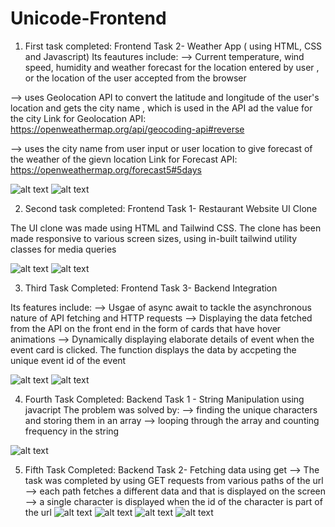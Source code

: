 # Unicode-Frontend

1) First task completed: Frontend Task 2- Weather App ( using HTML, CSS and Javascript)
Its feautures include:
--> Current temperature, wind speed, humidity and weather forecast for the location entered by user , or the location of the user accepted from the browser

--> uses Geolocation API to convert the latitude and longitude of the user's location and gets the city name , which is used in the API ad the value for the city
Link for Geolocation API: https://openweathermap.org/api/geocoding-api#reverse

--> uses the city name from user input or user location to give forecast of the weather of the gievn location 
Link for Forecast API: https://openweathermap.org/forecast5#5days

![alt text](image.png)
![alt text](image-1.png)


2) Second task completed: Frontend Task 1- Restaurant Website UI Clone

The UI clone was made using HTML and Tailwind CSS. The clone has been made responsive to various screen sizes, using in-built tailwind utility classes for media queries 

![alt text](image-2.png) ![alt text](image-3.png)

3) Third Task Completed: Frontend Task 3- Backend Integration

Its features include:
--> Usgae of async await to tackle the asynchronous nature of API fetching and HTTP requests
--> Displaying the data fetched from the API on the front end in the form of cards that have hover animations
--> Dynamically displaying elaborate details of event when the event card is clicked. The function displays the data by accpeting the unique event id of the event 

![alt text](image-4.png) ![alt text](image-5.png)


4) Fourth Task Completed: Backend Task 1 - String Manipulation using javacript
The problem was solved by:
--> finding the unique characters and storing them in an array
--> looping through the array and counting frequency in the string 

![alt text](image-6.png)

5) Fifth Task Completed: Backend Task 2- Fetching data using get 
--> The task was completed by using GET requests from various paths of the url 
--> each path fetches a different data and that is displayed on the screen
--> a single character is displayed when the id of the character is part of the url 
![alt text](image-7.png)
![alt text](image-8.png)
![alt text](image-9.png)
![alt text](image-10.png)